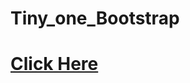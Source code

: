 # Tiny_one_Bootstrap
<a href="https://shahriarkabir04.github.io/Tiny_one-Bootstrap-/"><h1>Click Here</h1></a>

